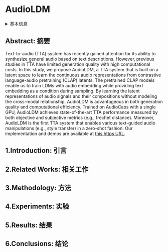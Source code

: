 # AudioLDM

<details>
<summary>基本信息</summary>

- 标题: "AudioLDM: Text-to-Audio Generation with Latent Diffusion Models"
- 作者:
  - 01 Haohe Liu,
  - 02 Zehua Chen,
  - 03 Yi Yuan,
  - 04 Xinhao Mei,
  - 05 Xubo Liu,
  - 06 Danilo Mandic,
  - 07 Wenwu Wang,
  - 08 Mark D. Plumbley
- 链接:
  - [ArXiv](https://arxiv.org/abs/2301.12503)
  - [Publication]() ICML2023
  - [Github](https://github.com/haoheliu/AudioLDM)
  - [Demo](https://audioldm.github.io/)
- 文件:
  - [ArXiv] #TODO
  - [Publication] #TODO

</details>

## Abstract: 摘要

Text-to-audio (TTA) system has recently gained attention for its ability to synthesize general audio based on text descriptions.
However, previous studies in TTA have limited generation quality with high computational costs.
In this study, we propose AudioLDM, a TTA system that is built on a latent space to learn the continuous audio representations from contrastive language-audio pretraining (CLAP) latents.
The pretrained CLAP models enable us to train LDMs with audio embedding while providing text embedding as a condition during sampling.
By learning the latent representations of audio signals and their compositions without modeling the cross-modal relationship, AudioLDM is advantageous in both generation quality and computational efficiency.
Trained on AudioCaps with a single GPU, AudioLDM achieves state-of-the-art TTA performance measured by both objective and subjective metrics (e.g., frechet distance).
Moreover, AudioLDM is the first TTA system that enables various text-guided audio manipulations (e.g., style transfer) in a zero-shot fashion.
Our implementation and demos are available at [this https URL](https://audioldm.github.io/).

## 1.Introduction: 引言

## 2.Related Works: 相关工作

## 3.Methodology: 方法

## 4.Experiments: 实验

## 5.Results: 结果

## 6.Conclusions: 结论
